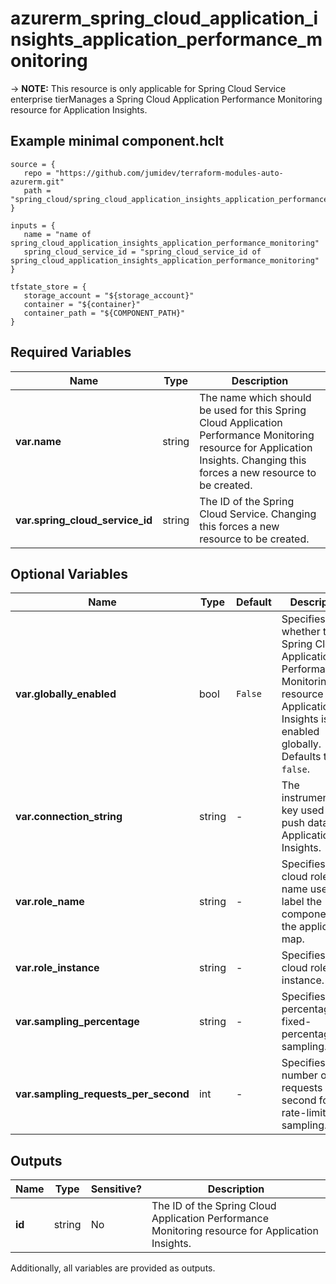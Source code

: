 # azurerm_spring_cloud_application_insights_application_performance_monitoring

-> **NOTE:** This resource is only applicable for Spring Cloud Service enterprise tierManages a Spring Cloud Application Performance Monitoring resource for Application Insights.

## Example minimal component.hclt

```hcl
source = {
   repo = "https://github.com/jumidev/terraform-modules-auto-azurerm.git" 
   path = "spring_cloud/spring_cloud_application_insights_application_performance_monitoring" 
}

inputs = {
   name = "name of spring_cloud_application_insights_application_performance_monitoring" 
   spring_cloud_service_id = "spring_cloud_service_id of spring_cloud_application_insights_application_performance_monitoring" 
}

tfstate_store = {
   storage_account = "${storage_account}" 
   container = "${container}" 
   container_path = "${COMPONENT_PATH}" 
}

```

## Required Variables

| Name | Type |  Description |
| ---- | --------- |  ----------- |
| **var.name** | string |  The name which should be used for this Spring Cloud Application Performance Monitoring resource for Application Insights. Changing this forces a new resource to be created. | 
| **var.spring_cloud_service_id** | string |  The ID of the Spring Cloud Service. Changing this forces a new resource to be created. | 

## Optional Variables

| Name | Type |  Default  |  Description |
| ---- | --------- |  ----------- | ----------- |
| **var.globally_enabled** | bool |  `False`  |  Specifies whether the Spring Cloud Application Performance Monitoring resource for Application Insights is enabled globally. Defaults to `false`. | 
| **var.connection_string** | string |  -  |  The instrumentation key used to push data to Application Insights. | 
| **var.role_name** | string |  -  |  Specifies the cloud role name used to label the component on the application map. | 
| **var.role_instance** | string |  -  |  Specifies the cloud role instance. | 
| **var.sampling_percentage** | string |  -  |  Specifies the percentage for fixed-percentage sampling. | 
| **var.sampling_requests_per_second** | int |  -  |  Specifies the number of requests per second for the rate-limited sampling. | 



## Outputs

| Name | Type | Sensitive? | Description |
| ---- | ---- | --------- | --------- |
| **id** | string | No  | The ID of the Spring Cloud Application Performance Monitoring resource for Application Insights. | 

Additionally, all variables are provided as outputs.
